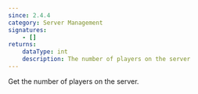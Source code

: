 ```yaml
---
since: 2.4.4
category: Server Management
signatures:
    - []
returns:
    dataType: int
    description: The number of players on the server
---
```


Get the number of players on the server.
